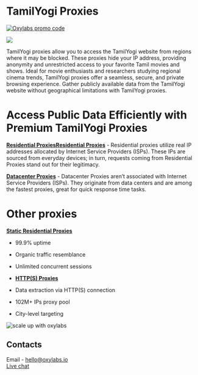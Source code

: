 # TamilYogi Proxies

[![Oxylabs promo code](https://user-images.githubusercontent.com/129506779/250792357-8289e25e-9c36-4dc0-a5e2-2706db797bb5.png)](https://oxylabs.go2cloud.org/aff_c?offer_id=7&aff_id=877&url_id=112)

[![](https://dcbadge.vercel.app/api/server/eWsVUJrnG5)](https://discord.gg/GbxmdGhZjq)

TamilYogi proxies allow you to access the TamilYogi website from regions where it may be blocked. These proxies hide your IP address, providing anonymity and unrestricted access to your favorite Tamil movies and shows. Ideal for movie enthusiasts and researchers studying regional cinema trends, TamilYogi proxies offer a seamless, secure, and private browsing experience. Gather publicly available data from the TamilYogi website without geographical limitations with TamilYogi proxies.


# Access Public Data Efficiently with Premium TamilYogi Proxies

[**Residential ProxiesResidential Proxies**](https://oxylabs.io/products/residential-proxy-pool) - Residential proxies utilize real IP addresses allocated by Internet Service Providers (ISPs). These IPs are sourced from everyday devices; in turn, requests coming from Residential Proxies stand out for their legitimacy.

[**Datacenter Proxies**](https://oxylabs.io/products/datacenter-proxies/dedicated-datacenter-proxies) - Datacenter Proxies aren’t associated with Internet Service Providers (ISPs). They originate from data centers and are among the fastest proxies, great for quick response time tasks.

# Other proxies

[**Static Residential Proxies**](https://oxylabs.io/products/static-residential-proxies)

- 99.9% uptime
- Organic traffic resemblance
- Unlimited concurrent sessions

- [**HTTP(S) Proxies**](https://oxylabs.io/features/http-proxies)

- Data extraction via HTTP(S) connection
- 102M+ IPs proxy pool
- City-level targeting

![scale up with oxylabs](https://github.com/oxylabs/anonymous-proxies/assets/103110131/e84d5bb4-67b1-451a-a686-51ddc4b99bd5)



## Contacts
Email - hello@oxylabs.io
<br><a href="https://oxylabs.drift.click/oxybot">Live chat</a>
